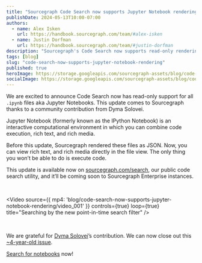 ```yaml
---
title: "Sourcegraph Code Search now supports Jupyter Notebook rendering"
publishDate: 2024-05-13T10:00-07:00
authors:
  - name: Alex Isken
    url: https://handbook.sourcegraph.com/team/#alex-isken
  - name: Justin Dorfman
    url: https://handbook.sourcegraph.com/team/#justin-dorfman
description: "Sourcegraph's Code Search now supports read-only rendering of Jupyter Notebooks (.ipynb files), allowing users to view rich text, and media directly in the file view. "
tags: [blog]
slug: "code-search-now-supports-jupyter-notebook-rendering"
published: true
heroImage: https://storage.googleapis.com/sourcegraph-assets/blog/code-search-now-supports-jupyter-notebook-rendering/code-search-now-supports-jupyter-notebook-rendering-og.jpg
socialImage: https://storage.googleapis.com/sourcegraph-assets/blog/code-search-now-supports-jupyter-notebook-rendering/code-search-now-supports-jupyter-notebook-rendering-og.jpg
---
```


We are excited to announce Code Search now has read-only support for all `.ipynb` files aka Jupyter Notebooks. This update comes to Sourcegraph thanks to a community contribution from Dyma Solovei.

Jupyter Notebook (formerly known as the IPython Notebook) is an interactive computational environment in which you can combine code execution, rich text, and rich media.

Before this update, Sourcegraph rendered these files as JSON. Now, you can view rich text, and rich media directly in the file view. The only thing you won’t be able to do is execute code.

This update is available now on [sourcegraph.com/search](http://Sourcegraph.com/search), our public code search utility, and it’ll be coming soon to Sourcegraph Enterprise instances.

<br/>

<Video
  source={{
    mp4: 'blog/code-search-now-supports-jupyter-notebook-rendering/video_001'
  }}
  controls={true}
  loop={true}
  title="Searching by the new point-in-time search filter"
/>

<br/>

We are grateful for [Dyma Solovei](https://github.com/bevzzz)’s contribution. We can now close out this [~4-year-old issue](https://github.com/sourcegraph/sourcegraph/issues/10203). 

[Search for notebooks](https://sourcegraph.com/search?q=context:global+file:ipynb&patternType=keyword&sm=0) now!
